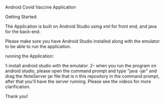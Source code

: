 Android Covid Vaccine Application


Getting Started:

The Application is built on Android Studio using xml for front end, and java for the back-end.

Please make sure you have Android Studio installed along with the emulator to be able to run the application.

running the Application:

1-install android studio with the emulator.
2- when you run the program on android studio, please open the command prompt and type "java -jar" and drag the NoteServer jar file that is n this repository in the command prompt, after that you'll have the server running. Please see the videos for more clarification.

Thank you!
